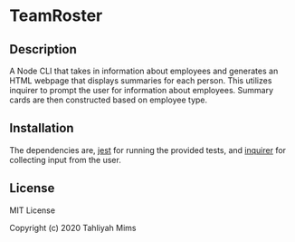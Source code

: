 # TeamRoster
## Description
 A Node CLI that takes in information about employees and generates an HTML webpage that displays summaries for each person.
 This utilizes inquirer to prompt the user for information about employees. Summary cards are then constructed based on employee type. 

## Installation
The dependencies are, [jest](https://jestjs.io/) for running the provided tests, and [inquirer](https://www.npmjs.com/package/inquirer) for collecting input from the user.

## License 
MIT License

Copyright (c) 2020 Tahliyah Mims
